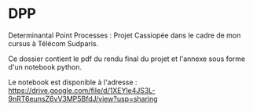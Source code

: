 # DPP
Determinantal Point Processes : Projet Cassiopée dans le cadre de mon cursus à Télécom Sudparis.

Ce dossier contient le pdf du rendu final du projet et l'annexe sous forme d'un notebook python.

Le notebook est disponible à l'adresse : https://drive.google.com/file/d/1XEYle4JS3L-9nRT6eunsZ6vV3MP5BfdJ/view?usp=sharing
